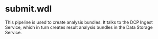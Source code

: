 # submit.wdl

This pipeline is used to create analysis bundles. It talks to the DCP Ingest Service, which in turn creates result analysis bundles in the Data Storage Service.
